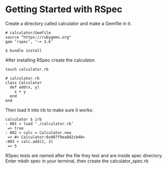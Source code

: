 # Getting Started with RSpec

Create a directory called calculator and make a Gemfile in it. 
```
# calculator/Gemfile
source “https://rubygems.org"
gem ‘rspec’, ‘~> 3.6’

$ bundle install
```
After installing RSpec create the calculator.
```
touch calculator.rb

# calculator.rb
class Calculator
  def add(x, y)
    x + y
  end
end
```
Then load it into irb to make sure it works:
```
calculator $ irb
: 001 > load ‘./calculator.rb’
 => true
: 002 > calc = Calculator.new
 => #< Calculator:0x007f9ea882cb40>
:003 > calc.add(2, 3)
 => 5
```
RSpec tests are named after the file they test and are inside spec directory. Enter mkdir spec in your terminal, then create the calculator_spec.rb
